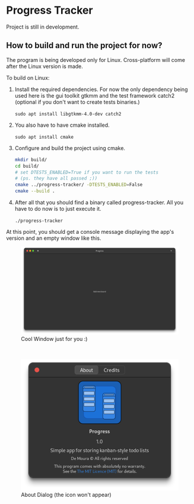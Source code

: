 # Progress Tracker

Project is still in development.

## How to build and run the project for now?

The program is being developed only for Linux. Cross-platform will come after
the Linux version is made.

To build on Linux:

1. Install the required dependencies. For now the only dependency being used
here is the gui toolkit gtkmm and the test framework catch2 (optional if you
don't want to create tests binaries.)

    `sudo apt install libgtkmm-4.0-dev catch2`

2. You also have to have cmake installed.

    `sudo apt install cmake`

3. Configure and build the project using cmake.

    ```sh
    mkdir build/
    cd build/
    # set DTESTS_ENABLED=True if you want to run the tests
    # (ps. they have all passed ;))
    cmake ../progress-tracker/ -DTESTS_ENABLED=False
    cmake --build .
    ```

4. After all that you should find a binary called progress-tracker. All you have
to do now is to just execute it.

    `./progress-tracker`

At this point, you should get a console message displaying the app's version and
an empty window like this.

<figure>
    <img src="docs/empty_window.png">
    <caption>Cool Window just for you :)</caption>
</figure>

<br>

<figure>
    <img src="docs/about_window.png">
    <caption>About Dialog (the icon won't appear)</caption>
</figure>
